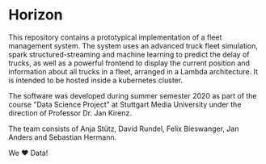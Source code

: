 # Horizon

This repository contains a prototypical implementation of a fleet management system. The system uses an advanced truck fleet simulation, spark structured-streaming and machine learning to predict the delay of trucks, as well as a powerful frontend to display the current position and information about all trucks in a fleet, arranged in a Lambda architecture. It is intended to be hosted inside a kubernetes cluster.

The software was developed during summer semester 2020 as part of the course "Data Science Project" at Stuttgart Media University under the direction of Professor Dr. Jan Kirenz.

The team consists of Anja Stütz, David Rundel, Felix Bieswanger, Jan Anders and Sebastian Hermann.

We ❤ Data!

